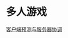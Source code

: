 # 多人游戏

[客户端预测与服务器协调](https://www.gabrielgambetta.com/client-side-prediction-server-reconciliation.html)